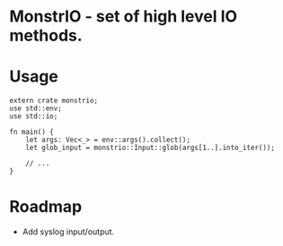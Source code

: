 # MonstrIO - set of high level IO methods.

# Usage

    extern crate monstrio;
    use std::env;
    use std::io;
    
    fn main() {
        let args: Vec<_> = env::args().collect();
        let glob_input = monstrio::Input::glob(args[1..].into_iter());

        // ...
    }
    
# Roadmap

 - Add syslog input/output.

